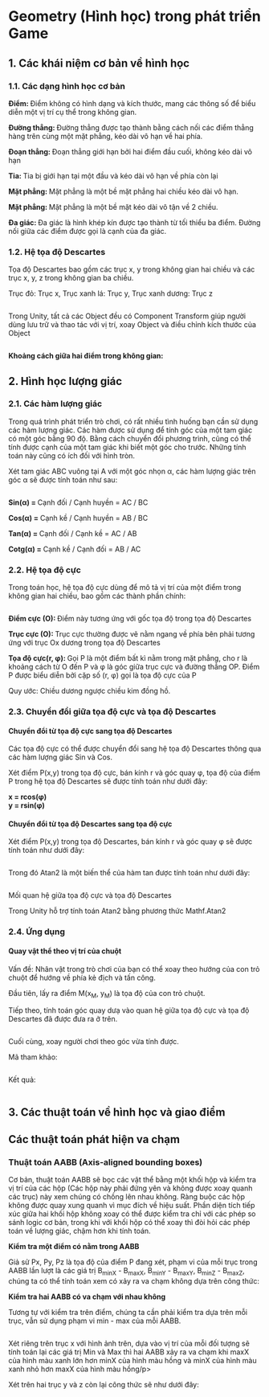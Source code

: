 <h1>Geometry (Hình học) trong phát triển Game</h1>

<h2>1. Các khái niệm cơ bản về hình học</h2>
<h3>1.1. Các dạng hình học cơ bản</h3>
<p><b>Điểm: </b>Điểm không có hình dạng và kích thước, mang các thông số để biểu diễn một vị trí cụ thể trong không gian. </p>
<p><b>Đường thẳng: </b> Đường thẳng được tạo thành bằng cách nối các điểm thẳng hàng trên cùng một mặt phẳng, kéo dài vô hạn về hai phía. </p>
<p><b>Đoạn thẳng: </b>Đoạn thẳng giới hạn bởi hai điểm đầu cuối, không kéo dài vô hạn</p>
<p><b>Tia: </b>Tia bị giới hạn tại một đầu và kéo dài vô hạn về phía còn lại</p>
<p><b>Mặt phẳng: </b>Mặt phẳng là một bề mặt phẳng hai chiều kéo dài vô hạn. </p>
<p><b>Mặt phẳng: </b>Mặt phẳng là một bề mặt kéo dài vô tận về 2 chiều. </p>
<p><b>Đa giác: </b>Đa giác là hình khép kín được tạo thành từ tối thiểu ba điểm. Đường nối giữa các điểm được gọi là cạnh của đa giác.</p>

<h3>1.2. Hệ tọa độ Descartes</h3>
<p>Tọa độ Descartes bao gồm các trục x, y trong không gian hai chiều và các trục x, y, z trong không gian ba chiều.</p>
<p>Trục đỏ: Trục x, Trục xanh lá: Trục y, Trục xanh dương: Trục z</p>
<div style="text-align: center;">
  <img src="./images/2-dimentions.png" alt="">
</div>

<div style="text-align: center;">
  <img src="./images/3-dimentions.png" alt="">
</div>
<p>Trong Unity, tất cả các Object đều có Component Transform giúp người dùng lưu trữ và thao tác với vị trí, xoay Object và điều chỉnh kích thước của Object</p>
<div style="text-align: center;">
  <img src="./images/trasform-component.png" alt="">
</div>

<p><b>Khoảng cách giữa hai điểm trong không gian: </b>
</p>

<h2>2. Hình học lượng giác</h2>
<h3>2.1. Các hàm lượng giác</h2>
<p>Trong quá trình phát triển trò chơi, có rất nhiều tình huống bạn cần sử dụng các hàm lượng giác.
Các hàm được sử dụng để tính góc của một tam giác có một góc bằng 90 độ. Bằng cách chuyển đổi
phương trình, cũng có thể tính được cạnh của một tam giác khi biết một góc cho trước.
Những tính toán này cũng có ích đối với hình tròn. </p>
</p>Xét tam giác ABC vuông tại A với một góc nhọn &alpha;, các hàm lượng giác trên góc &alpha; sẽ được tính toán như sau: </p>
<div style="text-align: center;">
  <img src="./images/triangle.png" alt="">
</div>
<p><b>Sin(&alpha;) = </b>Cạnh đối / Cạnh huyền = AC / BC</p>
<p><b>Cos(&alpha;) = </b>Cạnh kề / Cạnh huyền = AB / BC</p>
<p><b>Tan(&alpha;) = </b>Cạnh đối / Cạnh kề = AC / AB</p>
<p><b>Cotg(&alpha;) = </b>Cạnh kề / Cạnh đối = AB / AC</p>
<h3>2.2. Hệ tọa độ cực</h3>
<p>Trong toán học, hệ tọa độ cực dùng để mô tả vị trí của một điểm trong không gian hai chiều, bao gồm các thành phần chính: </p>
<div style="text-align: center;">
  <img src="./images/polar-system.png" alt="">
</div>
<p><b>Điểm cực (O): </b>Điểm này tương ứng với gốc tọa độ trong tọa độ Descartes</p>
<p><b>Trục cực (O): </b>Trục cực thường được vẽ nằm ngang về phía bên phải tương ứng với trục Ox dương trong tọa độ Descartes</p>
<p><b>Tọa độ cực(r, &phi;): </b>Gọi P là một điểm bất kì nằm trong mặt phẳng, cho r là khoảng cách từ O đến P và &phi; là góc giữa trục cực và đường thẳng OP. Điểm P được biểu diễn bởi cặp số (r, &phi;) gọi là tọa độ cực của P</p>
<p>Quy ước: Chiều dương ngược chiều kim đồng hồ. </p>

<h3>2.3. Chuyển đổi giữa tọa độ cực và tọa độ Descartes</h3>
<h4>Chuyển đổi từ tọa độ cực sang tọa độ Descartes</h4>
<p>Các tọa độ cực có thể được chuyển đổi sang hệ tọa độ Descartes thông qua các hàm lượng giác Sin và Cos. </p>
<p>
<p>Xét điểm P(x,y) trong tọa độ cực, bán kính r và góc quay &phi;, tọa độ của điểm P trong hệ tọa độ Descartes sẽ được tính toán như dưới đây: </p>
<b>x = rcos(&phi;)</b> <br>
<b>y = rsin(&phi;)</b> <br>
</p>
<h4>Chuyển đổi từ tọa độ Descartes sang tọa độ cực</h4>
<p>Xét điểm P(x,y) trong tọa độ Descartes, bán kính r và góc quay &phi; sẽ được tính toán như dưới đây: </p> 
<div>
  <img src="./images/calculate -r.svg" alt="">
</div>
<div>
  <img src="./images/calculate-phi.svg" alt="">
</div>
<p>Trong đó Atan2 là một biến thể của hàm tan được tính toán như dưới đây: </p>

<div>
  <img src="./images/calculate-atan.svg" alt="">
</div>

<div style="text-align: center;">
  <img src="./images/polar-and-descartes-relation.png" alt="">
</div>
<p style = "text-algin: center">Mối quan hệ giữa tọa độ cực và tọa độ Descartes</p>
<p>Trong Unity hỗ trợ tính toán Atan2 bằng phương thức Mathf.Atan2</p>
<h3>2.4. Ứng dụng</h3>
<h4>Quay vật thể theo vị trí của chuột</h4>
<p>Vấn đề: Nhân vật trong trò chơi của bạn có thể xoay theo hướng của con trỏ chuột để hướng về phía kẻ địch và tấn công.</p>
<p>Đầu tiên, lấy ra điểm M(x<sub>M</sub>, y<sub>M</sub>) là tọa độ của con trỏ chuột. </p>
<p>Tiếp theo, tính toán góc quay dưạ vào quan hệ giữa tọa độ cực và tọa độ Descartes đã được đưa ra ở trên. </p>
<div style="text-align: center;">
  <img src="./images/calculate-example-1.png" alt="">
</div>
<p>Cuối cùng, xoay người chơi theo góc vừa tính được.</p>
<p>Mã tham khảo: </p>
<div style="text-align: center;">
  <img src="./images/rotate-player.png" alt="">
</div>
<p>Kết quả: </p>
<div style="text-align: center;">
  <img src="./images/result-example-1.png" alt="">
</div>
<div style="text-align: center;">
  <img src="./images/result-example-2.png" alt="">
</div>


<h2>3. Các thuật toán về hình học và giao điểm</h2>
<h2>Các thuật toán phát hiện va chạm</h2>
<h3>Thuật toán AABB (Axis-aligned bounding boxes)</h3>
<p>Cơ bản, thuật toán AABB sẽ bọc các vật thể bằng một khối hộp và kiểm tra vị trí của các hộp (Các hộp này phải đứng yên và không được xoay quanh các trục) này xem chúng có chồng lên nhau không. Ràng buộc các hộp không được quay xung quanh vì mục đích về hiệu suất. Phần diện tích tiếp xúc giữa hai khối hộp không xoay có thể được kiểm tra chỉ với các phép so sánh logic cơ bản, trong khi với khối hộp có thể xoay thì đòi hỏi các phép toán về lượng giác, chậm hơn khi tính toán.</p>
<b>Kiểm tra một điểm có nằm trong AABB</b>
<p>Giả sử Px, Py, Pz là tọa độ của điểm P đang xét, phạm vi của mỗi trục trong AABB lần lượt là các giá trị B<sub>minX</sub> - B<sub>maxX</sub>, B<sub>minY</sub> - B<sub>maxY</sub>, B<sub>minZ</sub> - B<sub>maxZ</sub>, chúng ta có thể tính toán xem có xảy ra va chạm không dựa trên công thức: 
</p>
<div style="text-align: center;">
  <img src="./images/AABB-pseudocode-1.png" alt="">
</div>
<b>Kiểm tra hai AABB có va chạm với nhau không</b>
<p>Tương tự với kiểm tra trên điểm, chúng ta cần phải kiểm tra dựa trên mỗi trục, vẫn sử dụng phạm vi min - max của mỗi AABB.</p>
<div style="text-align: center;">
  <img src="./images/AAABB-test.png" alt="">
</div>
<p>Xét riêng trên trục x với hình ảnh trên, dựa vào vị trí của mỗi đối tượng sẽ tính toán lại các giá trị Min và Max thì hai AABB xảy ra va chạm khi maxX của hình màu xanh lớn hơn minX của hình màu hồng và minX của hình màu xanh nhỏ hơn maxX của hình màu hồng/p>
<p>Xét trên hai trục y và z còn lại công thức sẽ như dưới đây: </p>
<div style="text-align: center;">
  <img src="./images/AABB-pseudocode-2.png" alt="">
</div>
